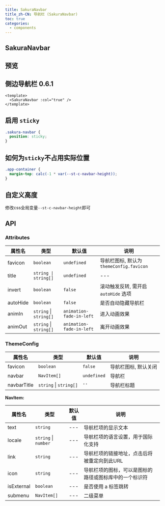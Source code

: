```yaml
---
title: SakuraNavbar
title_zh-CN: 导航栏 (SakuraNavbar)
toc: true
categories:
  - components
---
```


## SakuraNavbar

## 预览

<SakuraNavbarPG />

## 侧边导航栏 <SupTag>0.6.1</SupTag>

```vue
<template>
  <SakuraNavbar :col="true" />
</template>
```

## 启用 `sticky`

```scss
.sakura-navbar {
  position: sticky;
}
```

## 如何为`sticky`不占用实际位置

```scss
.app-container {
  margin-top: calc(-1 * var(--st-c-navbar-height));
}
```

## 自定义高度

修改css全局变量`--st-c-navbar-height`即可

## API

### Attributes

| 属性名 | 类型 | 默认值 | 说明 |
| ---- | ---- | ---- | ---- |
| favicon | `boolean` | `undefined` | 导航栏图标, 默认为 `themeConfig.favicon` |
| title | `string \| string[]` | `undefined` | --- |
| invert | `boolean` | `false` | 滚动触发反转, 需开启 `autoHide` 选项 |
| autoHide | `boolean` | `false` | 是否自动隐藏导航栏 |
| animIn | `string` \| `string[]` | `animation-fade-in-left` | 进入动画效果 |
| animOut | `string` \| `string[]` | `animation-fade-in-left` | 离开动画效果 |

### ThemeConfig

| 属性名 | 类型 | 默认值 | 说明 |
| ---- | ---- | ---- | ---- |
| favicon | `boolean` | `false` | 导航栏图标, 默认关闭 |
| navbar | `NavItem[]` | `undefined` | 导航栏 |
| navbarTitle | `string` \| `string[]` | `''` | 导航栏标题 |

**NavItem:**

| 属性名 | 类型 | 默认值 | 说明 |
| ---- | ---- | ---- | ---- |
| text | `string` | --- | 导航栏项的显示文本 |
| locale | `string` \| `number` | --- | 导航栏项的语言设置，用于国际化支持 |
| link | `string` | --- | 导航栏项的链接地址，点击后将被重定向到此URL |
| icon | `string` | --- | 导航栏项的图标，可以是图标的路径或图标库中的一个标识符 |
| isExternal | `boolean` | --- | 是否使用 a 标签跳转 |
| submenu | `NavItem[]` | --- | 二级菜单 |
